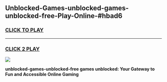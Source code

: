 
## Unblocked-Games-unblocked-games-unblocked-free-Play-Online-#hbad6
<h3>
<a href="https://premium.freeplayer.one?title=unblocked-games-unblocked-free&ref=27F">CLICK TO PLAY</a></h3>
<hr>

<h3>
<a href="https://premium.freeplayer.one?title=unblocked-games-unblocked-free&ref=27F">CLICK 2 PLAY</a>
  
</h3>

<a href="https://premium.freeplayer.one?title=unblocked-games-unblocked-free&ref=27F"><img src="https://clearcache.store/games.png"></a>


**unblocked-games-unblocked-free games unblocked: Your Gateway to Fun and Accessible Online Gaming**
